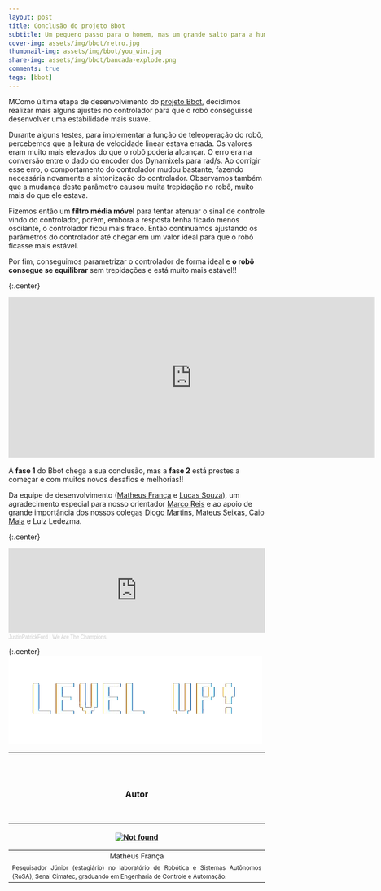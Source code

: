 ```yaml
---
layout: post
title: Conclusão do projeto Bbot
subtitle: Um pequeno passo para o homem, mas um grande salto para a humanidade by Matheus França
cover-img: assets/img/bbot/retro.jpg
thumbnail-img: assets/img/bbot/you_win.jpg
share-img: assets/img/bbot/bancada-explode.png
comments: true
tags: [bbot]
---
```


MComo última etapa de desenvolvimento do [projeto Bbot](https://mhar-vell.github.io/rasc/project-bbot/), decidimos realizar mais alguns ajustes no controlador para que o robô conseguisse desenvolver uma estabilidade mais suave. 

Durante alguns testes, para implementar a função de teleoperação do robô, percebemos que a leitura de velocidade linear estava errada. Os valores eram muito mais elevados do que o robô poderia alcançar. O erro era na conversão entre o dado do encoder dos Dynamixels para rad/s. Ao corrigir esse erro, o comportamento do controlador mudou bastante, fazendo necessária novamente a sintonização do controlador. Observamos também que a mudança deste parâmetro causou muita trepidação no robô, muito mais do que ele estava.

Fizemos então um **filtro média móvel** para tentar atenuar o sinal de controle vindo do controlador, porém, embora a resposta tenha ficado menos oscilante, o controlador ficou mais fraco. Então continuamos ajustando os parâmetros do controlador até chegar em um valor ideal para que o robô ficasse mais estável. 

Por fim, conseguimos parametrizar o controlador de forma ideal e **o robô consegue se equilibrar** sem trepidações e está muito mais estável!! 

{:.center}
<iframe width="720" height="315" src="https://www.youtube.com/embed/L74pwDNFQ-Q" title="YouTube video player" frameborder="0" allow="accelerometer; autoplay; clipboard-write; encrypted-media; gyroscope; picture-in-picture" allowfullscreen></iframe>

A **fase 1** do Bbot chega a sua conclusão, mas a **fase 2** está prestes a começar e com muitos novos desafios e melhorias!! 

Da equipe de desenvolvimento ([Matheus França](linkedin.com/in/matheus-frança-b62044150) e [Lucas Souza](https://www.linkedin.com/in/lucas-lins-souza-51b1909a/)), um agradecimento especial para nosso orientador [Marco Reis](https://www.linkedin.com/in/marco-reis-061618/) e ao apoio de grande importância dos nossos colegas [Diogo Martins](https://www.linkedin.com/in/diogo-alexandre-martins-02b528163/), [Mateus Seixas](linkedin.com/in/mateus-seixas-59296a190), [Caio Maia](https://www.linkedin.com/in/caiomaia3/) e Luiz Ledezma.

{:.center}
<iframe width="100%" height="166" scrolling="no" frameborder="no" src="https://w.soundcloud.com/player/?url=https%3A//api.soundcloud.com/tracks/123393442&color=%23ff5500&auto_play=false&hide_related=false&show_comments=true&show_user=true&show_reposts=false&show_teaser=true"></iframe><div style="font-size: 10px; color: #cccccc;line-break: anywhere;word-break: normal;overflow: hidden;white-space: nowrap;text-overflow: ellipsis; font-family: Interstate,Lucida Grande,Lucida Sans Unicode,Lucida Sans,Garuda,Verdana,Tahoma,sans-serif;font-weight: 100;"><a href="https://soundcloud.com/justinpfordmusic" title="JustinPatrickFord" target="_blank" style="color: #cccccc; text-decoration: none;">JustinPatrickFord</a> · <a href="https://soundcloud.com/justinpfordmusic/we-are-the-champions" title="We Are The Champions" target="_blank" style="color: #cccccc; text-decoration: none;">We Are The Champions</a></div>

{:.center}
![drawing600](../assets/img/bbot/level.png)


----------------

<br>
<br>

<!-- **************************************** Autor **************************************** -->
<center><h3 class="post-title">Autor</h3><br/></center>

<div class="row">
  <div class=" col-xl-auto offset-xl-0 col-lg-4 offset-lg-0">
    <table class="table-borderless highlight">
      <thead>
        <tr>
            <th><center><a href="https://www.linkedin.com/in/matheus-fran%C3%A7a-b62044150/" target="_blank">
                <p align="center">
                    <img src="{{ 'assets/img/people/matheusfrança-1.png' | relative_url }}" alt="Not found" width="100" class="img-fluid rounded-circle" />
                </p>
            </a></center></th>
        </tr>
      </thead>
      <tbody>
        <tr class="font-weight-bolder" style="text-align: center; margin-top: 0">
          <td width="33.33%">Matheus França</td>
        </tr>
        <tr style="text-align: center" >
          <td style="vertical-align: top;text-align: justify;"><small>Pesquisador Júnior (estagiário) no laboratório de Robótica e Sistemas Autônomos (RoSA), Senai Cimatec, graduando em Engenharia de Controle e Automação.</small></td>
        </tr>
      </tbody>
    </table>
  </div>
</div>

<br>

<!-- **************************************** MATH script **************************************** -->
<style TYPE="text/css">
code.has-jax {font: inherit; font-size: 100%; background: inherit; border: inherit;}
</style>
<script type="text/x-mathjax-config">
MathJax.Hub.Config({
    tex2jax: {
        inlineMath: [['$','$'], ['\\(','\\)']],
        skipTags: ['script', 'noscript', 'style', 'textarea', 'pre'] // removed 'code' entry
    }
});
MathJax.Hub.Queue(function() {
    var all = MathJax.Hub.getAllJax(), i;
    for(i = 0; i < all.length; i += 1) {
        all[i].SourceElement().parentNode.className += ' has-jax';
    }
});
</script>
<script type="text/javascript" src="https://cdnjs.cloudflare.com/ajax/libs/mathjax/2.7.4/MathJax.js?config=TeX-AMS_HTML-full"></script>